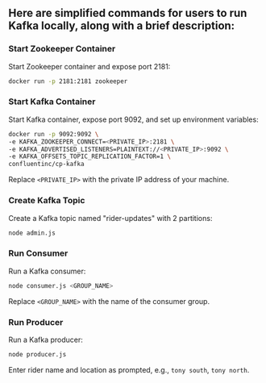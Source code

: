 ## Here are simplified commands for users to run Kafka locally, along with a brief description:

### Start Zookeeper Container
Start Zookeeper container and expose port 2181:
```bash
docker run -p 2181:2181 zookeeper
```

### Start Kafka Container
Start Kafka container, expose port 9092, and set up environment variables:
```bash
docker run -p 9092:9092 \
-e KAFKA_ZOOKEEPER_CONNECT=<PRIVATE_IP>:2181 \
-e KAFKA_ADVERTISED_LISTENERS=PLAINTEXT://<PRIVATE_IP>:9092 \
-e KAFKA_OFFSETS_TOPIC_REPLICATION_FACTOR=1 \
confluentinc/cp-kafka
```
Replace `<PRIVATE_IP>` with the private IP address of your machine.

### Create Kafka Topic
Create a Kafka topic named "rider-updates" with 2 partitions:
```bash
node admin.js
```

### Run Consumer
Run a Kafka consumer:
```bash
node consumer.js <GROUP_NAME>
```
Replace `<GROUP_NAME>` with the name of the consumer group.

### Run Producer
Run a Kafka producer:
```bash
node producer.js
```
Enter rider name and location as prompted, e.g., `tony south`, `tony north`.
